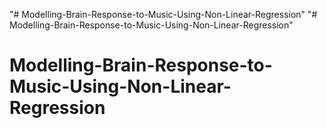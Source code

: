 "# Modelling-Brain-Response-to-Music-Using-Non-Linear-Regression" 
"# Modelling-Brain-Response-to-Music-Using-Non-Linear-Regression" 
# Modelling-Brain-Response-to-Music-Using-Non-Linear-Regression
